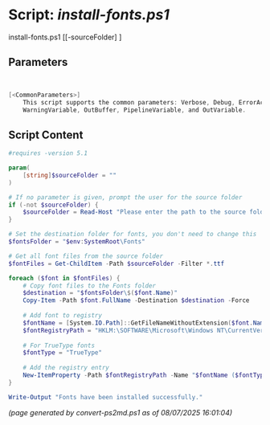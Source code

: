 Script: *install-fonts.ps1*
========================

install-fonts.ps1 [[-sourceFolder] <string>]


Parameters
----------
```powershell


[<CommonParameters>]
    This script supports the common parameters: Verbose, Debug, ErrorAction, ErrorVariable, WarningAction, 
    WarningVariable, OutBuffer, PipelineVariable, and OutVariable.
```

Script Content
--------------
```powershell
#requires -version 5.1

param(
    [string]$sourceFolder = ""
)

# If no parameter is given, prompt the user for the source folder
if (-not $sourceFolder) {
    $sourceFolder = Read-Host "Please enter the path to the source folder"
}

# Set the destination folder for fonts, you don't need to change this
$fontsFolder = "$env:SystemRoot\Fonts"

# Get all font files from the source folder
$fontFiles = Get-ChildItem -Path $sourceFolder -Filter *.ttf

foreach ($font in $fontFiles) {
    # Copy font files to the Fonts folder
    $destination = "$fontsFolder\$($font.Name)"
    Copy-Item -Path $font.FullName -Destination $destination -Force
    
    # Add font to registry
    $fontName = [System.IO.Path]::GetFileNameWithoutExtension($font.Name)
    $fontRegistryPath = "HKLM:\SOFTWARE\Microsoft\Windows NT\CurrentVersion\Fonts"
    
    # For TrueType fonts
    $fontType = "TrueType"
    
    # Add the registry entry
    New-ItemProperty -Path $fontRegistryPath -Name "$fontName ($fontType)" -PropertyType String -Value $font.Name -Force
}

Write-Output "Fonts have been installed successfully."
```

*(page generated by convert-ps2md.ps1 as of 08/07/2025 16:01:04)*
